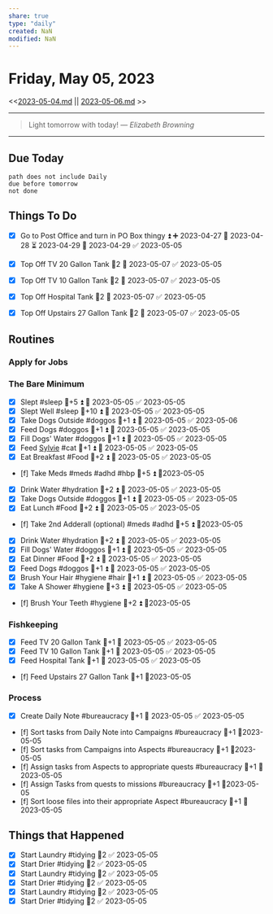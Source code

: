 ```yaml
---
share: true
type: "daily"
created: NaN 
modified: NaN
---
```

# Friday, May 05, 2023
<<[2023-05-04.md](./2023-05-04.md) || [2023-05-06.md](./2023-05-06.md) >>

---

> Light tomorrow with today!
> — <cite>Elizabeth Browning</cite>

---
## Due Today
```tasks
path does not include Daily
due before tomorrow
not done
```

## Things To Do




- [x] Go to Post Office and turn in PO Box thingy ⏫ ➕ 2023-04-27 🛫 2023-04-28 ⏳ 2023-04-29 📅 2023-04-29 ✅ 2023-05-05










- [x] Top Off TV 20 Gallon Tank 🥄2 📅 2023-05-07 ✅ 2023-05-05
- [x] Top Off TV 10 Gallon Tank 🥄2 📅 2023-05-07 ✅ 2023-05-05
- [x] Top Off Hospital Tank 🥄2 📅 2023-05-07 ✅ 2023-05-05




- [x] Top Off Upstairs 27 Gallon Tank 🥄2 📅 2023-05-07 ✅ 2023-05-05

## Routines
### Apply for Jobs


### The Bare Minimum
- [x] Slept #sleep 🥄+5 ⏫ 📅 2023-05-05 ✅ 2023-05-05
- [x] Slept Well #sleep 🥄+10 ⏫ 📅 2023-05-05 ✅ 2023-05-05
- [x] Take Dogs Outside  #doggos  🥄+1 ⏫ 📅 2023-05-05 ✅ 2023-05-06
- [x] Feed Dogs #doggos  🥄+1 ⏫ 📅 2023-05-05 ✅ 2023-05-05
- [x] Fill Dogs' Water #doggos  🥄+1 ⏫ 📅 2023-05-05 ✅ 2023-05-05
- [x] Feed [Sylvie](./Sylvie.md) #cat 🥄+1 ⏫ 📅 2023-05-05 ✅ 2023-05-05
- [x] Eat Breakfast #Food  🥄+2 ⏫ 📅 2023-05-05 ✅ 2023-05-05
- [f] Take Meds  #meds #adhd #hbp 🥄+5 ⏫ 📆2023-05-05
- [x] Drink Water #hydration 🥄+2 ⏫ 📅 2023-05-05 ✅ 2023-05-05
- [x] Take Dogs Outside  #doggos 🥄+1 ⏫ 📅 2023-05-05 ✅ 2023-05-05
- [x] Eat Lunch #Food  🥄+2 ⏫ 📅 2023-05-05 ✅ 2023-05-05
- [f] Take 2nd Adderall (optional) #meds #adhd  🥄+5 ⏫ 📆2023-05-05
- [x] Drink Water #hydration   🥄+2 ⏫ 📅 2023-05-05 ✅ 2023-05-05
- [x] Fill Dogs' Water #doggos  🥄+1 ⏫ 📅 2023-05-05 ✅ 2023-05-05
- [x] Eat Dinner #Food  🥄+2 ⏫ 📅 2023-05-05 ✅ 2023-05-05
- [x] Feed Dogs #doggos  🥄+1 ⏫ 📅 2023-05-05 ✅ 2023-05-05
- [x] Brush Your Hair #hygiene #hair 🥄+1 ⏫ 📅 2023-05-05 ✅ 2023-05-05
- [x] Take A Shower #hygiene  🥄+3 ⏫ 📅 2023-05-05 ✅ 2023-05-05
- [f] Brush Your Teeth #hygiene 🥄+2 ⏫ 📆2023-05-05


### Fishkeeping
- [x] Feed TV 20 Gallon Tank 🥄+1 📅 2023-05-05 ✅ 2023-05-05
- [x] Feed TV 10 Gallon Tank 🥄+1 📅 2023-05-05 ✅ 2023-05-05
- [x] Feed Hospital Tank 🥄+1 📅 2023-05-05 ✅ 2023-05-05
- [f] Feed Upstairs 27 Gallon Tank 🥄+1 📆2023-05-05


### Process
- [x] Create Daily Note #bureaucracy 🥄+1 📅 2023-05-05 ✅ 2023-05-05
- [f] Sort tasks from Daily Note into Campaigns #bureaucracy 🥄+1   📆2023-05-05
- [f] Sort tasks from Campaigns into Aspects  #bureaucracy 🥄+1   📆2023-05-05
- [f] Assign tasks from Aspects to appropriate quests  #bureaucracy 🥄+1   📆2023-05-05
- [f] Assign Tasks from quests to missions  #bureaucracy 🥄+1   📆2023-05-05
- [f] Sort loose files into their appropriate Aspect  #bureaucracy 🥄+1   📆2023-05-05




## Things that Happened
- [x] Start Laundry #tidying 🥄2 ✅ 2023-05-05
- [x] Start Drier #tidying 🥄2 ✅ 2023-05-05
- [x] Start Laundry #tidying 🥄2 ✅ 2023-05-05
- [x] Start Drier #tidying 🥄2 ✅ 2023-05-05
- [x] Start Laundry #tidying 🥄2 ✅ 2023-05-05
- [x] Start Drier #tidying 🥄2 ✅ 2023-05-05